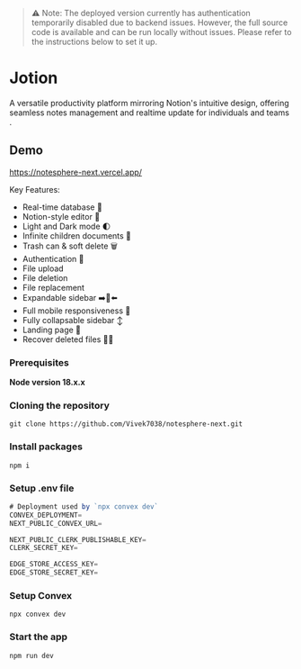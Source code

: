 > ⚠️ Note: The deployed version currently has authentication temporarily disabled due to backend issues. However, the full source code is available and can be run locally without issues. Please refer to the instructions below to set it up.

# Jotion

A versatile productivity platform mirroring Notion's intuitive design, offering seamless notes management and realtime update for individuals and teams .


## Demo 

https://notesphere-next.vercel.app/

Key Features:

- Real-time database  🔗 
- Notion-style editor 📝 
- Light and Dark mode 🌓
- Infinite children documents 🌲
- Trash can & soft delete 🗑️
- Authentication 🔐 
- File upload
- File deletion
- File replacement
- Expandable sidebar ➡️🔀⬅️
- Full mobile responsiveness 📱
- Fully collapsable sidebar ↕️
- Landing page 🛬
- Recover deleted files 🔄📄

### Prerequisites

**Node version 18.x.x**

### Cloning the repository

```shell
git clone https://github.com/Vivek7038/notesphere-next.git
```

### Install packages

```shell
npm i
```

### Setup .env file


```js
# Deployment used by `npx convex dev`
CONVEX_DEPLOYMENT=
NEXT_PUBLIC_CONVEX_URL=

NEXT_PUBLIC_CLERK_PUBLISHABLE_KEY=
CLERK_SECRET_KEY=

EDGE_STORE_ACCESS_KEY=
EDGE_STORE_SECRET_KEY=
```

### Setup Convex

```shell
npx convex dev

```

### Start the app

```shell
npm run dev
```
